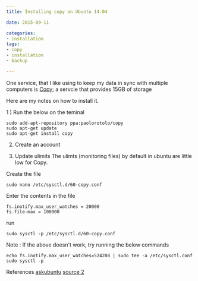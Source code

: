 ```yaml
---
title: Installing copy on Ubuntu 14.04

date: 2015-09-11

categories:
- installation
tags:
- copy
- installation
- backup

---
```


One service, that I like using to keep my data in sync with multiple computers is [Copy](https://www.copy.com/page/); a servcie that provides 15GB of storage

Here are my notes on how to install it.
<!-- more -->
1 ) Run the below on the teminal
```
sudo add-apt-repository ppa:paolorotolo/copy
sudo apt-get update
sudo apt-get install copy
```

2) Create an account

3) Update ulimits
The ulimts (monitoring files) by default in ubuntu are little low for Copy.

Create the file
```
sudo nano /etc/sysctl.d/60-copy.conf
```

Enter the contents in the file
```
fs.inotify.max_user_watches = 20000
fs.file-max = 100000
```

run
```
sudo sysctl -p /etc/sysctl.d/60-copy.conf
```

Note : If the above doesn't work, try running the below commands

```
echo fs.inotify.max_user_watches=524288 | sudo tee -a /etc/sysctl.conf
sudo sysctl -p
```



References
[askubuntu](http://askubuntu.com/questions/454936/copy-app-error-the-open-file-ulimit-level-is-too-low-please-increase-it-other)
[source 2](http://tranduyhung.joomla.com/18-copy-on-linux-the-open-file-ulimit-level-is-too-low-please-increase-it-otherwise-changes-will-not-be-detected-properly)
